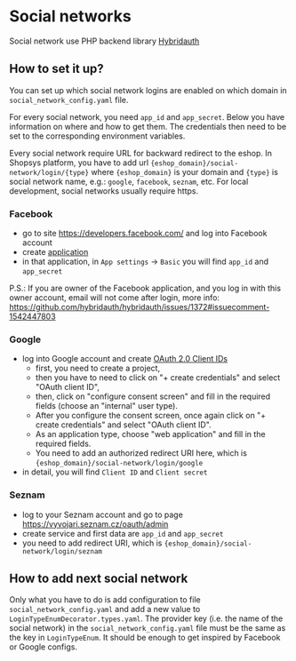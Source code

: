 # Social networks

Social network use PHP backend library [Hybridauth](https://hybridauth.github.io/)

## How to set it up?

You can set up which social network logins are enabled on which domain in `social_network_config.yaml` file.

For every social network, you need `app_id` and `app_secret`. Below you have information on where and how to get them. The credentials then need to be set to the corresponding environment variables.

Every social network require URL for backward redirect to the eshop.
In Shopsys platform, you have to add url `{eshop_domain}/social-network/login/{type}` where `{eshop_domain}` is your domain and `{type}` is social network name, e.g.: `google`, `facebook`, `seznam`, etc.
For local development, social networks usually require https.

### Facebook

-   go to site https://developers.facebook.com/ and log into Facebook account
-   create [application](https://developers.facebook.com/apps)
-   in that application, in `App settings` → `Basic` you will find `app_id` and `app_secret`

P.S.: If you are owner of the Facebook application, and you log in with this owner account, email will not come after login, more info: https://github.com/hybridauth/hybridauth/issues/1372#issuecomment-1542447803

### Google

-   log into Google account and create [OAuth 2.0 Client IDs](https://console.cloud.google.com/apis/credentials)
    -   first, you need to create a project,
    -   then you have to need to click on "+ create credentials" and select "OAuth client ID",
    -   then, click on "configure consent screen" and fill in the required fields (choose an "internal" user type).
    -   After you configure the consent screen, once again click on "+ create credentials" and select "OAuth client ID".
    -   As an application type, choose "web application" and fill in the required fields.
    -   You need to add an authorized redirect URI here, which is `{eshop_domain}/social-network/login/google`
-   in detail, you will find `Client ID` and `Client secret`

### Seznam

-   log to your Seznam account and go to page https://vyvojari.seznam.cz/oauth/admin
-   create service and first data are `app_id` and `app_secret`
-   you need to add redirect URI, which is `{eshop_domain}/social-network/login/seznam`

## How to add next social network

Only what you have to do is add configuration to file `social_network_config.yaml` and add a new value to `LoginTypeEnumDecorator.types.yaml`.
The provider key (i.e. the name of the social network) in the `social_network_config.yaml` file must be the same as the key in `LoginTypeEnum`.
It should be enough to get inspired by Facebook or Google configs.
